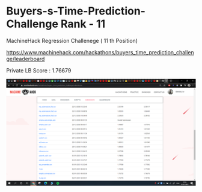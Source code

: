 # Buyers-s-Time-Prediction-Challenge Rank - 11
MachineHack Regression Challenege ( 11 th Position)

https://www.machinehack.com/hackathons/buyers_time_prediction_challenge/leaderboard

Private LB Score : 1.76679


![alt text](https://github.com/SwarajShinde/Buyers-s-Time-Prediction-Challenge/blob/main/Screenshot%20(1016).png)


